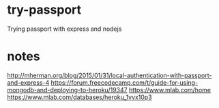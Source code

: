 # try-passport
Trying passport with express and nodejs

# notes
http://mherman.org/blog/2015/01/31/local-authentication-with-passport-and-express-4
https://forum.freecodecamp.com/t/guide-for-using-mongodb-and-deploying-to-heroku/19347
https://www.mlab.com/home
https://www.mlab.com/databases/heroku_1vvx10p3

